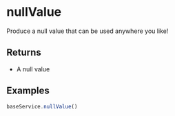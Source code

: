 # nullValue

Produce a null value that can be used anywhere you like!

## Returns

* A null value

## Examples

```javascript
baseService.nullValue()
```
